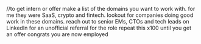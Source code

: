 //to get intern or offer
make a list of the domains you want to work with. for me they were SaaS, crypto and fintech.
lookout for companies doing good work in these domains.
reach out to senior EMs, CTOs and tech leads on LinkedIn for an unofficial referral for the role
repeat this x100 until you get an offer
congrats you are now employed
